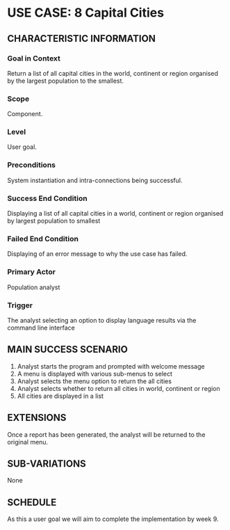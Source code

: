 # USE CASE: 8 Capital Cities

## CHARACTERISTIC INFORMATION

### Goal in Context

Return a list of all capital cities in the world, continent or region organised by the largest population to the smallest.

### Scope

Component.

### Level

User goal.

### Preconditions

System instantiation and intra-connections being successful.

### Success End Condition

Displaying a list of all capital cities in a world, continent or region organised by largest population to smallest

### Failed End Condition

Displaying of an error message to why the use case has failed.

### Primary Actor

Population analyst

### Trigger

The analyst selecting an option to display language results via the command line interface

## MAIN SUCCESS SCENARIO

1. Analyst starts the program and prompted with welcome message
2. A menu is displayed with various sub-menus to select
3. Analyst selects the menu option to return the all cities 
4. Analyst selects whether to return all cities in world, continent or region
5. All cities are displayed in a list

## EXTENSIONS

Once a report has been generated, the analyst will be returned to the original menu.

## SUB-VARIATIONS

None

## SCHEDULE

As this a user goal we will aim to complete the implementation by week 9.
